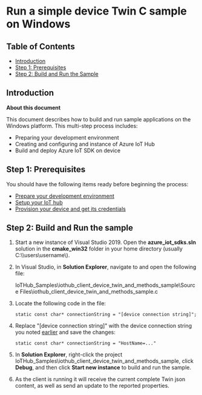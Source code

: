 # Run a simple device Twin C sample on Windows

## Table of Contents

-   [Introduction](#Introduction)
-   [Step 1: Prerequisites](#Step-1-Prerequisites)
-   [Step 2: Build and Run the Sample](#Step-2-Build)

<a name="Introduction"></a>

## Introduction

**About this document**

This document describes how to build and run sample applications on the Windows platform. This multi-step process includes:
-   Preparing your development environment
-   Creating and configuring and instance of Azure IoT Hub
-   Build and deploy Azure IoT SDK on device

<a name="Step-1-Prerequisites"></a>

## Step 1: Prerequisites

You should have the following items ready before beginning the process:

-   [Prepare your development environment][devbox-setup]
-   [Setup your IoT hub][lnk-setup-iot-hub]
-   [Provision your device and get its credentials][lnk-manage-iot-hub]

<a name="Step-2-Build"></a>

## Step 2: Build and Run the sample

1.  Start a new instance of Visual Studio 2019. Open the **azure_iot_sdks.sln** solution in the **cmake_win32** folder in your home directory (usually C:\\\\users\\username\\).

2.  In Visual Studio, in **Solution Explorer**, navigate to and open the following file:

    IoTHub_Samples\iothub_client_device_twin_and_methods_sample\Source Files\iothub_client_device_twin_and_methods_sample.c
    

3.  Locate the following code in the file:

      ```
      static const char* connectionString = "[device connection string]";
      ```

4.  Replace "[device connection string]" with the device connection string you noted [earlier](#Step-1-Prerequisites) and save the changes:

       ```
       static const char* connectionString = "HostName=..."
       ```
       
5.  In **Solution Explorer**, right-click the project IoTHub_Samples\iothub_client_device_twin_and_methods_sample, click **Debug**, and then click **Start new instance** to build and run the sample. 
    
6.  As the client is running it will receive the current complete Twin json content, as well as send an update to the reported properties.


[lnk-setup-iot-hub]: ../../../doc/setup_iothub.md
[lnk-manage-iot-hub]: ../../../doc/manage_iot_hub.md
[devbox-setup]: ../../../doc/devbox_setup.md
